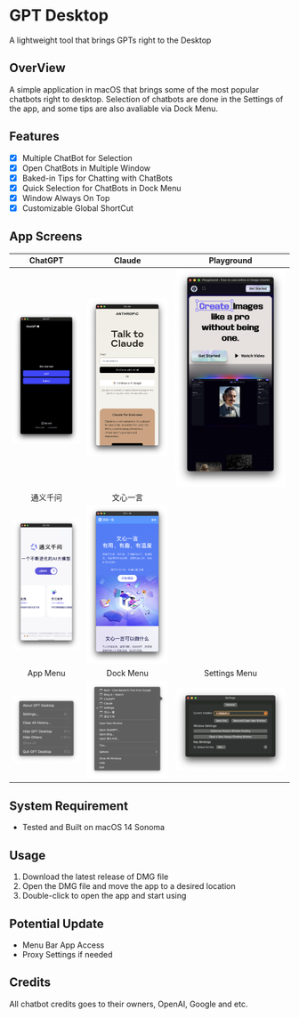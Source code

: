 #  GPT Desktop
A lightweight tool that brings GPTs right to the Desktop

## OverView
A simple application in macOS that brings some of the most popular chatbots right to desktop. Selection of chatbots are done in the Settings of the app, and some tips are also avaliable via Dock Menu.

## Features
- [x] Multiple ChatBot for Selection
- [x] Open ChatBots in Multiple Window
- [x] Baked-in Tips for Chatting with ChatBots
- [x] Quick Selection for ChatBots in Dock Menu
- [x] Window Always On Top
- [x] Customizable Global ShortCut

## App Screens
| ChatGPT | Claude | Playground |
|:-------:|:------:|:----------:|
|![](https://github.com/UniKerogen/gpt-web-desktop/blob/main/supplement/app_screen_1.png)|![](https://github.com/UniKerogen/gpt-web-desktop/blob/main/supplement/app_screen_2.png)|![](https://github.com/UniKerogen/gpt-web-desktop/blob/main/supplement/app_screen_3.png)|
| 通义千问 | 文心一言 | |
|![](https://github.com/UniKerogen/gpt-web-desktop/blob/main/supplement/app_screen_4.png)|![](https://github.com/UniKerogen/gpt-web-desktop/blob/main/supplement/app_screen_5.png)| |
| App Menu | Dock Menu | Settings Menu |
|![](https://github.com/UniKerogen/gpt-web-desktop/blob/main/supplement/app_menu.png)|![](https://github.com/UniKerogen/gpt-web-desktop/blob/main/supplement/dock_menu.png)|![](https://github.com/UniKerogen/gpt-web-desktop/blob/main/supplement/settings_window.png)|



## System Requirement
- Tested and Built on macOS 14 Sonoma 

## Usage
1. Download the latest release of DMG file
2. Open the DMG file and move the app to a desired location
3. Double-click to open the app and start using


## Potential Update
- Menu Bar App Access
- Proxy Settings if needed

## Credits
All chatbot credits goes to their owners, OpenAI, Google and etc.

